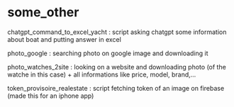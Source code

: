 # some_other

chatgpt_command_to_excel_yacht : script asking chatgpt some information about boat and putting answer in excel

photo_google : searching photo on google image and downloading it

photo_watches_2site : looking on a website and downloading photo (of the watche in this case) + all informations like price, model, brand,...

token_provisoire_realestate : script fetching token of an image on firebase (made this for an iphone app)
